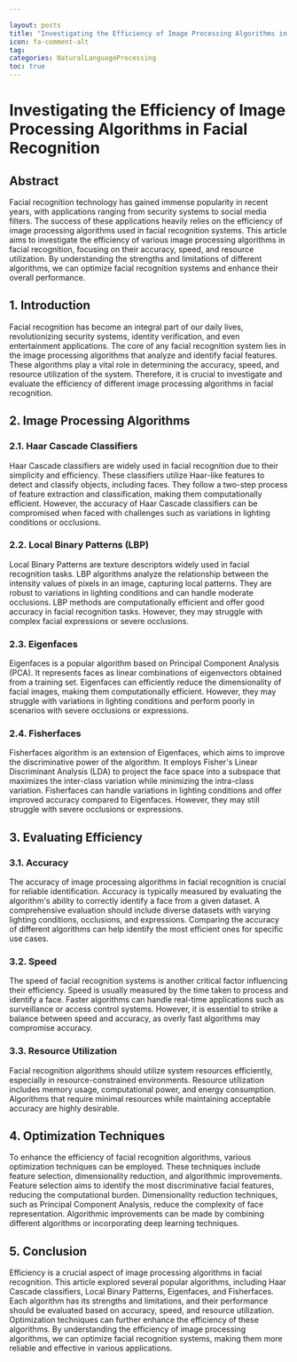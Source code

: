 ```yaml
---

layout: posts
title: "Investigating the Efficiency of Image Processing Algorithms in Facial Recognition"
icon: fa-comment-alt
tag:      
categories: NaturalLanguageProcessing
toc: true
---
```




# Investigating the Efficiency of Image Processing Algorithms in Facial Recognition

## Abstract
Facial recognition technology has gained immense popularity in recent years, with applications ranging from security systems to social media filters. The success of these applications heavily relies on the efficiency of image processing algorithms used in facial recognition systems. This article aims to investigate the efficiency of various image processing algorithms in facial recognition, focusing on their accuracy, speed, and resource utilization. By understanding the strengths and limitations of different algorithms, we can optimize facial recognition systems and enhance their overall performance.

## 1. Introduction
Facial recognition has become an integral part of our daily lives, revolutionizing security systems, identity verification, and even entertainment applications. The core of any facial recognition system lies in the image processing algorithms that analyze and identify facial features. These algorithms play a vital role in determining the accuracy, speed, and resource utilization of the system. Therefore, it is crucial to investigate and evaluate the efficiency of different image processing algorithms in facial recognition.

## 2. Image Processing Algorithms
### 2.1. Haar Cascade Classifiers
Haar Cascade classifiers are widely used in facial recognition due to their simplicity and efficiency. These classifiers utilize Haar-like features to detect and classify objects, including faces. They follow a two-step process of feature extraction and classification, making them computationally efficient. However, the accuracy of Haar Cascade classifiers can be compromised when faced with challenges such as variations in lighting conditions or occlusions.

### 2.2. Local Binary Patterns (LBP)
Local Binary Patterns are texture descriptors widely used in facial recognition tasks. LBP algorithms analyze the relationship between the intensity values of pixels in an image, capturing local patterns. They are robust to variations in lighting conditions and can handle moderate occlusions. LBP methods are computationally efficient and offer good accuracy in facial recognition tasks. However, they may struggle with complex facial expressions or severe occlusions.

### 2.3. Eigenfaces
Eigenfaces is a popular algorithm based on Principal Component Analysis (PCA). It represents faces as linear combinations of eigenvectors obtained from a training set. Eigenfaces can efficiently reduce the dimensionality of facial images, making them computationally efficient. However, they may struggle with variations in lighting conditions and perform poorly in scenarios with severe occlusions or expressions.

### 2.4. Fisherfaces
Fisherfaces algorithm is an extension of Eigenfaces, which aims to improve the discriminative power of the algorithm. It employs Fisher's Linear Discriminant Analysis (LDA) to project the face space into a subspace that maximizes the inter-class variation while minimizing the intra-class variation. Fisherfaces can handle variations in lighting conditions and offer improved accuracy compared to Eigenfaces. However, they may still struggle with severe occlusions or expressions.

## 3. Evaluating Efficiency
### 3.1. Accuracy
The accuracy of image processing algorithms in facial recognition is crucial for reliable identification. Accuracy is typically measured by evaluating the algorithm's ability to correctly identify a face from a given dataset. A comprehensive evaluation should include diverse datasets with varying lighting conditions, occlusions, and expressions. Comparing the accuracy of different algorithms can help identify the most efficient ones for specific use cases.

### 3.2. Speed
The speed of facial recognition systems is another critical factor influencing their efficiency. Speed is usually measured by the time taken to process and identify a face. Faster algorithms can handle real-time applications such as surveillance or access control systems. However, it is essential to strike a balance between speed and accuracy, as overly fast algorithms may compromise accuracy.

### 3.3. Resource Utilization
Facial recognition algorithms should utilize system resources efficiently, especially in resource-constrained environments. Resource utilization includes memory usage, computational power, and energy consumption. Algorithms that require minimal resources while maintaining acceptable accuracy are highly desirable.

## 4. Optimization Techniques
To enhance the efficiency of facial recognition algorithms, various optimization techniques can be employed. These techniques include feature selection, dimensionality reduction, and algorithmic improvements. Feature selection aims to identify the most discriminative facial features, reducing the computational burden. Dimensionality reduction techniques, such as Principal Component Analysis, reduce the complexity of face representation. Algorithmic improvements can be made by combining different algorithms or incorporating deep learning techniques.

## 5. Conclusion
Efficiency is a crucial aspect of image processing algorithms in facial recognition. This article explored several popular algorithms, including Haar Cascade classifiers, Local Binary Patterns, Eigenfaces, and Fisherfaces. Each algorithm has its strengths and limitations, and their performance should be evaluated based on accuracy, speed, and resource utilization. Optimization techniques can further enhance the efficiency of these algorithms. By understanding the efficiency of image processing algorithms, we can optimize facial recognition systems, making them more reliable and effective in various applications.